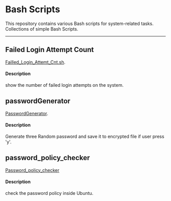 # Bash Scripts

This repository contains various Bash scripts for system-related tasks.  
Collections of simple Bash Scripts.

---

## Failed Login Attempt Count
[Failled_Login_Attemt_Cnt.sh](Simple_Scripts/Failled_Login_Attemt_Cnt.sh).
#### Description
show the number of failed login attempts on the system.

## passwordGenerator
[PasswordGenerator](Simple_Scripts/passwordGenerator.sh).
#### Description
Generate three Random password and save it to encrypted file if user press 'y'.

## password_policy_checker
[Password_policy_checker](Simple_Scripts/password_policy_checker)
#### Description
check the password policy inside Ubuntu.
